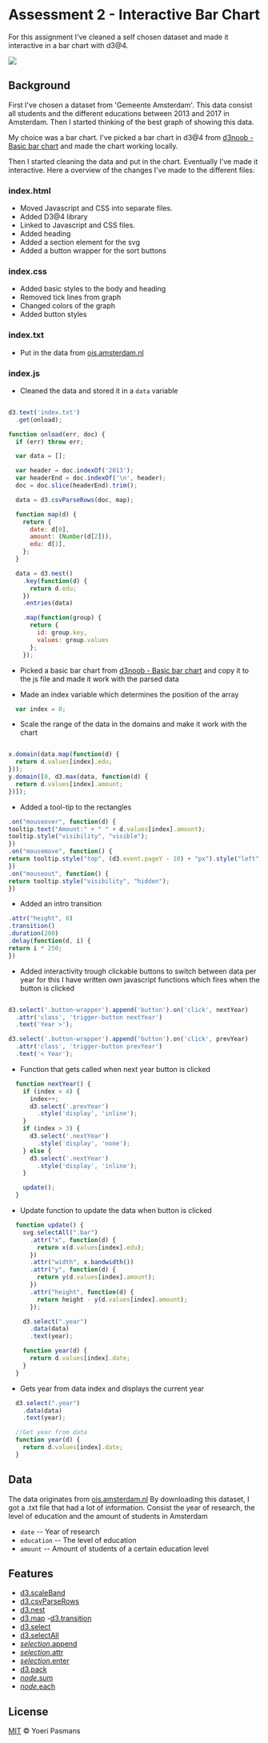 # Assessment 2 - Interactive Bar Chart

For this assignment I've cleaned a self chosen dataset and made it interactive in a bar chart with d3@4.

![][cover]

## Background

First I've chosen a dataset from 'Gemeente Amsterdam'. This data consist all students and the different educations between 2013 and 2017 in Amsterdam. Then I started thinking of the best graph of showing this data.

My choice was a bar chart. I've picked a bar chart in d3@4 from [d3noob - Basic bar chart](https://bl.ocks.org/d3noob/bdf28027e0ce70bd132edc64f1dd7ea4) and made the chart working locally.

Then I started cleaning the data and put in the chart. Eventually I've made it interactive. Here a overview of the changes I've made to the different files:

### index.html

- Moved Javascript and CSS into separate files.
- Added D3@4 library
- Linked to Javascript and CSS files.
- Added heading
- Added a section element for the svg
- Added a button wrapper for the sort buttons

### index.css

- Added basic styles to the body and heading
- Removed tick lines from graph
- Changed colors of the graph
- Added button styles

### index.txt

- Put in the data from [ois.amsterdam.nl](http://www.ois.amsterdam.nl/feiten-en-cijfers/amsterdam/bevolking/)

### index.js

- Cleaned the data and stored it in a `data` variable

```javascript

d3.text('index.txt')
  .get(onload);

function onload(err, doc) {
  if (err) throw err;

  var data = [];

  var header = doc.indexOf('2013');
  var headerEnd = doc.indexOf('\n', header);
  doc = doc.slice(headerEnd).trim();

  data = d3.csvParseRows(doc, map);

  function map(d) {
    return {
      date: d[0],
      amount: (Number(d[2])),
      edu: d[1],
    };
  }

  data = d3.nest()
    .key(function(d) {
      return d.edu;
    })
    .entries(data)

    .map(function(group) {
      return {
        id: group.key,
        values: group.values
      };
    });
```

- Picked a basic bar chart from [d3noob - Basic bar chart](https://bl.ocks.org/d3noob/bdf28027e0ce70bd132edc64f1dd7ea4) and copy it to the js file and made it work with the parsed data

- Made an index variable which determines the position of the array

```javascript
  var index = 0;
```

- Scale the range of the data in the domains and make it work with the chart

```javascript

x.domain(data.map(function(d) {
  return d.values[index].edu;
}));
y.domain([0, d3.max(data, function(d) {
  return d.values[index].amount;
})]);
```

- Added a tool-tip to the rectangles

```javascript
.on("mouseover", function(d) {
tooltip.text("Amount:" + " " + d.values[index].amount);
tooltip.style("visibility", "visible");
})
.on("mousemove", function() {
return tooltip.style("top", (d3.event.pageY - 10) + "px").style("left", (d3.event.pageX + 10) + "px");
})
.on("mouseout", function() {
return tooltip.style("visibility", "hidden");
})
```

- Added an intro transition

```javascript
.attr("height", 0)
.transition()
.duration(200)
.delay(function(d, i) {
return i * 250;
})
```

- Added interactivity trough clickable buttons to switch between data per year for this I have written own javascript functions which fires when the button is clicked

```javascript

d3.select('.button-wrapper').append('button').on('click', nextYear)
  .attr('class', 'trigger-button nextYear')
  .text('Year >');

d3.select('.button-wrapper').append('button').on('click', prevYear)
  .attr('class', 'trigger-button prevYear')
  .text('< Year');
```

- Function that gets called when next year button is clicked

```javascript
  function nextYear() {
    if (index < 4) {
      index++;
      d3.select('.prevYear')
        .style('display', 'inline');
    }
    if (index > 3) {
      d3.select('.nextYear')
        .style('display', 'none');
    } else {
      d3.select('.nextYear')
        .style('display', 'inline');
    }

    update();
  }
```

- Update function to update the data when button is clicked

```javascript
  function update() {
    svg.selectAll(".bar")
      .attr("x", function(d) {
        return x(d.values[index].edu);
      })
      .attr("width", x.bandwidth())
      .attr("y", function(d) {
        return y(d.values[index].amount);
      })
      .attr("height", function(d) {
        return height - y(d.values[index].amount);
      });

    d3.select(".year")
      .data(data)
      .text(year);

    function year(d) {
      return d.values[index].date;
    }
  }
```

  - Gets year from data index and displays the current year

```javascript
  d3.select(".year")
    .data(data)
    .text(year);

  //Get year from data
  function year(d) {
    return d.values[index].date;
  }

```

## Data

The data originates from [ois.amsterdam.nl](http://www.ois.amsterdam.nl/feiten-en-cijfers/amsterdam/bevolking/) By downloading this dataset, I got a .txt file that had a lot of information. Consist the year of research, the level of education and the amount of students in Amsterdam

- `date` -- Year of research
- `education` -- The level of education
- `amount` -- Amount of students of a certain education level

## Features

- [d3.scaleBand](https://github.com/d3/d3-scale/blob/master/README.md#scaleBand)
- [d3.csvParseRows](https://github.com/d3/d3-dsv/blob/master/README.md#csvParseRows)
- [d3.nest](https://github.com/d3/d3-collection/blob/master/README.md#nest)
- [d3.map](https://github.com/d3/d3-collection/blob/master/README.md#map)
-[d3.transition](https://github.com/d3/d3-transition/blob/master/README.md#transition)
- [d3.select](https://github.com/d3/d3-selection/blob/master/README.md#select)
- [d3.selectAll](https://github.com/d3/d3-selection/blob/master/README.md#selectAll)
- [_selection_.append](https://github.com/d3/d3-selection/blob/master/README.md#selection_append)
- [_selection_.attr](https://github.com/d3/d3-selection/blob/master/README.md#selection_attr)
- [_selection_.enter](https://github.com/d3/d3-selection/blob/master/README.md#selection_enter)
- [d3.pack](https://github.com/d3/d3-hierarchy/blob/master/README.md#pack)
- [_node_.sum](https://github.com/d3/d3-hierarchy/blob/master/README.md#node_sum)
- [_node_.each](https://github.com/d3/d3-hierarchy/blob/master/README.md#node_each)

## License

[MIT](https://opensource.org/licenses/MIT) © Yoeri Pasmans

[cover]: preview.png
